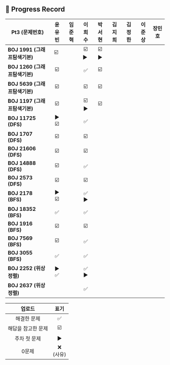## 📍 Progress Record

| **Pt3 (문제번호)**         | **윤유빈**  | **임준혁** |  **이희수**   | **박서현** | **김지희** | **김정한** | **이준상** | **장민호** |
|------------------------|:--------:|:-------:|:----------:|:-------:|:-------:|:-------:|:-------:|:-------:|
| **BOJ 1991 (그래프탐색기본)** |    ☑️ ️️️️️     |         | ☑️ ▶️ ️️️️ |    ☑️ ▶️     |         |        |    ️     |         |
| **BOJ 1260 (그래프탐색기본)** |     ️☑️     |         |     ✅      |     ☑️    |         |        |        |         |
| **BOJ 5639 (그래프탐색기본)** |     ☑️     |         |     ☑️     |     ☑️    |         |         |         |         |
| **BOJ 1197 (그래프탐색기본)** |     ☑️     |         |   ☑️ ▶️    |    ☑️     |         |         |         |         |
| **BOJ 11725 (DFS)**    |     ▶️ ☑️     |         |     ✅      |         |         |         |         |         |
| **BOJ 1707 (DFS)**     |     ☑️     |         |     ☑️     |         |         |         |         |         |
| **BOJ 21606 (DFS)**    |     ☑️     |         |     ☑️     |         |         |         |         |         |
| **BOJ 14888 (DFS)**    |      ☑️    |         |      ✅     |         |         |         |          |         |
| **BOJ 2573 (DFS)**     |      ☑️    |         |     ☑️     |         |         |         |         |         |
| **BOJ 2178 (BFS)**     |    ▶️ ☑️      |         |       ✅  ▶️     |         |         |         |         |         |
| **BOJ 18352 (BFS)**    |    ✅      |         |        ✅     |         |        |         |          |         |
| **BOJ 1916 (BFS)**     |     ☑️     |         |        ☑️       |         |        |         |         |         |
| **BOJ 7569 (BFS)**     |     ☑️     |         |       ✅      |         |         |         |         |         |
| **BOJ 3055 (BFS)**     |     ✅     |         |      ✅       |         |        |         |         |         |
| **BOJ 2252 (위상정렬)**    |   ▶️ ✅       |         |    ✅  ▶️        |         |        |         |         |         |
| **BOJ 2637 (위상정렬)**  |          |         |     ✅       |         |         |         |         |         |






|    업로드     |     표기      |
|:----------:|:-----------:|
|   해결한 문제   |      ✅      |
| 해답을 참고한 문제 |     ☑️      |
|  주차 첫 문제   |     ▶️     |
|    0문제     | ❌ <br/>(사유) |
